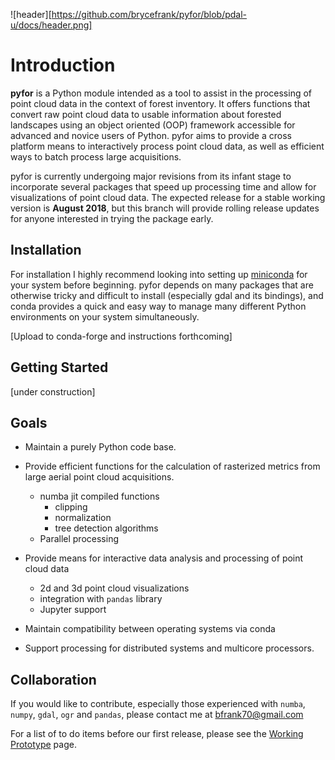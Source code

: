 ![header][https://github.com/brycefrank/pyfor/blob/pdal-u/docs/header.png]

# Introduction

**pyfor** is a Python module intended as a tool to assist in the processing of point cloud data in the context of forest inventory. It offers functions that convert raw point cloud data to usable information about forested landscapes using an object oriented (OOP) framework accessible for advanced and novice users of Python. pyfor aims to provide a cross platform means to interactively process point cloud data, as well as efficient ways to batch process large acquisitions.

pyfor is currently undergoing major revisions from its infant stage to incorporate several packages that speed up processing time and allow for visualizations of point cloud data. The expected release for a stable working version is **August 2018**, but this branch will provide rolling release updates for anyone interested in trying the package early.

## Installation

For installation I highly recommend looking into setting up [miniconda](https://conda.io/miniconda.html) for your system before beginning. pyfor depends on many packages that are otherwise tricky and difficult to install (especially gdal and its bindings), and conda provides a quick and easy way to manage many different Python environments on your system simultaneously.

[Upload to conda-forge and instructions forthcoming]

## Getting Started

[under construction]

## Goals

- Maintain a purely Python code base.

- Provide efficient functions for the calculation of rasterized metrics from large aerial point cloud acquisitions.
    - numba jit compiled functions
        - clipping
        - normalization
        - tree detection algorithms
    - Parallel processing

- Provide means for interactive data analysis and processing of point cloud data
    - 2d and 3d point cloud visualizations
    - integration with `pandas` library
    - Jupyter support

- Maintain compatibility between operating systems via conda

- Support processing for distributed systems and multicore processors.

## Collaboration

If you would like to contribute, especially those experienced with `numba`, `numpy`, `gdal`, `ogr` and `pandas`, please contact me at bfrank70@gmail.com

For a list of to do items before our first release, please see the [Working Prototype](https://github.com/brycefrank/pyfor/projects/3) page.
